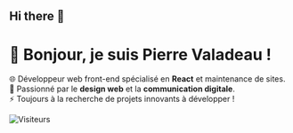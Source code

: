 ## Hi there 👋


# 👋 Bonjour, je suis Pierre Valadeau !

🌐 Développeur web front-end spécialisé en **React** et maintenance de sites.  
🎨 Passionné par le **design web** et la **communication digitale**.  
⚡ Toujours à la recherche de projets innovants à développer !

![Visiteurs](https://visitor-badge.glitch.me/badge?page_id=pierrevaladeau)